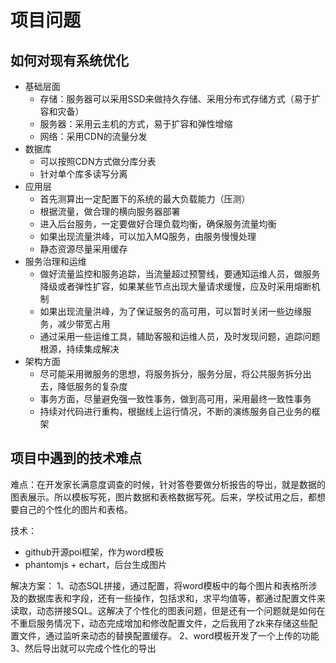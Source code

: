 # 项目问题

## 如何对现有系统优化
* 基础层面
    * 存储：服务器可以采用SSD来做持久存储、采用分布式存储方式（易于扩容和灾备）
    * 服务器：采用云主机的方式，易于扩容和弹性增缩
    * 网络：采用CDN的流量分发
* 数据库
    * 可以按照CDN方式做分库分表
    * 针对单个库多读写分离
* 应用层
    * 首先测算出一定配置下的系统的最大负载能力（压测）
    * 根据流量，做合理的横向服务器部署
    * 进入后台服务，一定要做好合理负载均衡，确保服务流量均衡
    * 如果出现流量洪峰，可以加入MQ服务，由服务慢慢处理
    * 静态资源尽量采用缓存
* 服务治理和运维
    * 做好流量监控和服务追踪，当流量超过预警线，要通知运维人员，做服务降级或者弹性扩容，如果某些节点出现大量请求缓慢，应及时采用熔断机制
    * 如果出现流量洪峰，为了保证服务的高可用，可以暂时关闭一些边缘服务，减少带宽占用
    * 通过采用一些运维工具，辅助客服和运维人员，及时发现问题，追踪问题根源，持续集成解决
* 架构方面
    * 尽可能采用微服务的思想，将服务拆分，服务分层，将公共服务拆分出去，降低服务的复杂度
    * 事务方面，尽量避免强一致性事务，做到高可用，采用最终一致性事务
    * 持续对代码进行重构，根据线上运行情况，不断的演练服务自己业务的框架


## 项目中遇到的技术难点

难点：在开发家长满意度调查的时候，针对答卷要做分析报告的导出，就是数据的图表展示。所以模板写死，图片数据和表格数据写死。后来，学校试用之后，都想要自己的个性化的图片和表格。

技术：
* github开源poi框架，作为word模板
* phantomjs + echart，后台生成图片

解决方案：
1、动态SQL拼接，通过配置，将word模板中的每个图片和表格所涉及的数据库表和字段，还有一些操作，包括求和，求平均值等，都通过配置文件来读取，动态拼接SQL。这解决了个性化的图表问题，但是还有一个问题就是如何在不重启服务情况下，动态完成增加和修改配置文件，之后我用了zk来存储这些配置文件，通过监听来动态的替换配置缓存。
2、word模板开发了一个上传的功能
3、然后导出就可以完成个性化的导出
